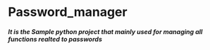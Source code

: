 # Password_manager

**<h5>It is the Sample python project that mainly used for managing all functions realted to passwords</h5>**
